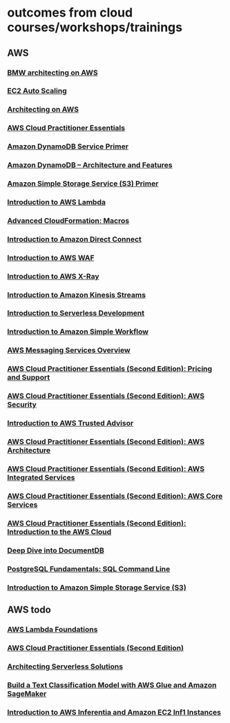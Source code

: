 # outcomes from cloud courses/workshops/trainings
## AWS 
### [BMW architecting on AWS](https://drive.google.com/file/d/1YOv1gamf_7kt3GhcJQYJCNjUclHHefeG/view?usp=share_link)
### [EC2 Auto Scaling](https://drive.google.com/file/d/1UE2eY72crGXBm0MFTbfUKmo-E0WIJ0vz/view?usp=share_link)
### [Architecting on AWS](https://drive.google.com/file/d/1_L4oN5_XX_6vnqtKjlO3zWztuhbZ5t5G/view?usp=share_link)
### [AWS Cloud Practitioner Essentials](https://drive.google.com/file/d/11jwpkT67Z269tTlezPO858GRSDqY2H8F/view?usp=share_link)
### [Amazon DynamoDB Service Primer](https://drive.google.com/file/d/1b8VgWMiDZpTt9lTd6YWuCW3tUWR3x5l5/view?usp=share_link)
### [Amazon DynamoDB – Architecture and Features](https://drive.google.com/file/d/11pLG_qrPExINrcwuxg3FMc882kEZjCsH/view?usp=share_link)
### [Amazon Simple Storage Service (S3) Primer](https://drive.google.com/file/d/1T0mINhlJHupi8GfIe3TvAN1wXMQbboGw/view?usp=share_link)
### [Introduction to AWS Lambda](https://drive.google.com/file/d/1PMx3tP4gLztr1MNJKsVQxBbD3kDR6MrO/view?usp=share_link)
### [Advanced CloudFormation: Macros](https://drive.google.com/file/d/1Ka8H8UO5HDthnEQ-NXzjOhluG_tkSA8D/view?usp=share_link)
### [Introduction to Amazon Direct Connect](https://drive.google.com/file/d/1zWigeBynpeBFyhYcXFyrFLps24UJzfF1/view?usp=share_link)
### [Introduction to AWS WAF](https://drive.google.com/file/d/1J6AaXT2xutAGe-YLhP0Qqp70NCmdyzZu/view?usp=share_link)
### [Introduction to AWS X-Ray](https://drive.google.com/file/d/1H1wAFcPXt1MCG8oUjhyAl39gwd6fLvSR/view?usp=share_link)
### [Introduction to Amazon Kinesis Streams](https://drive.google.com/file/d/1s3_IGCotedKSEOTsMRFVfBhYOZcAW4rT/view?usp=share_link)
### [Introduction to Serverless Development](https://drive.google.com/file/d/1Da6d5J0aZs06FANB17PUXd2hLeCBcYRw/view)
### [Introduction to Amazon Simple Workflow](https://drive.google.com/file/d/1gsmAnHibPOc_9bif8UQpXcM1cJGAE5wV/view?usp=share_link)
### [AWS Messaging Services Overview](https://drive.google.com/file/d/1UC-iBHRbEmw-sa8bYkOFi-MZ1PaMEUCW/view?usp=share_link)
### [AWS Cloud Practitioner Essentials (Second Edition): Pricing and Support](https://drive.google.com/file/d/1ktU7zvOVyT9vd4b_LNp6bqdo_WqyEqBp/view?usp=share_link)
### [AWS Cloud Practitioner Essentials (Second Edition): AWS Security](https://drive.google.com/file/d/1fe_VDiWQ4Xp_Xu-LH6sa12XVYTZYuj8_/view?usp=share_link)
### [Introduction to AWS Trusted Advisor](https://drive.google.com/file/d/1zZUH_qaiLGMXTFayJx3s19qENdc3TliD/view?usp=share_link)
### [AWS Cloud Practitioner Essentials (Second Edition): AWS Architecture](https://drive.google.com/file/d/1zmKgeV3eD_RzzcTlauUbjbGnPuo-aKDG/view?usp=share_link)
### [AWS Cloud Practitioner Essentials (Second Edition): AWS Integrated Services](https://drive.google.com/file/d/1Bu3M4AJYS02esM8ugx-yACrBWb2xHZ67/view?usp=share_link)
### [AWS Cloud Practitioner Essentials (Second Edition): AWS Core Services](https://drive.google.com/file/d/1nmeIiLZd2n6pSCm_H4f008ANaI0zcRCE/view?usp=share_link)
### [AWS Cloud Practitioner Essentials (Second Edition): Introduction to the AWS Cloud](https://drive.google.com/file/d/1gziyuA_ElGzsPIwlMUDs_CnnG4q6QvWV/view?usp=share_link)
### [Deep Dive into DocumentDB](https://drive.google.com/file/d/1gxxXvWcncNxO5JD0B-WKhanortX2UKIA/view?usp=share_link)
### [PostgreSQL Fundamentals: SQL Command Line](https://drive.google.com/file/d/11a_65sLmVs8lEJp4leel3RMkzwEfSfWU/view?usp=share_link)
### [Introduction to Amazon Simple Storage Service (S3)](https://drive.google.com/file/d/1JhOtbkTAH5AkkkIsloNoBXOWwVwBmjii/view?usp=share_link)

## AWS todo 
### [AWS Lambda Foundations]()
### [AWS Cloud Practitioner Essentials (Second Edition)]()
### [Architecting Serverless Solutions]()
### [Build a Text Classification Model with AWS Glue and Amazon SageMaker]()
### [Introduction to AWS Inferentia and Amazon EC2 Inf1 Instances]()